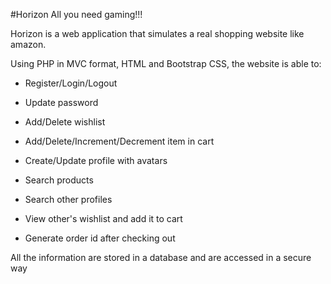 #Horizon All you need gaming!!! 

Horizon is a web application that simulates a real shopping website like amazon.

Using PHP in MVC format, HTML and Bootstrap CSS, the website is able to:

- Register/Login/Logout

- Update password

- Add/Delete wishlist

- Add/Delete/Increment/Decrement item in cart

- Create/Update profile with avatars

- Search products

- Search other profiles

- View other's wishlist and add it to cart

- Generate order id after checking out

All the information are stored in a database and are accessed in a secure way
